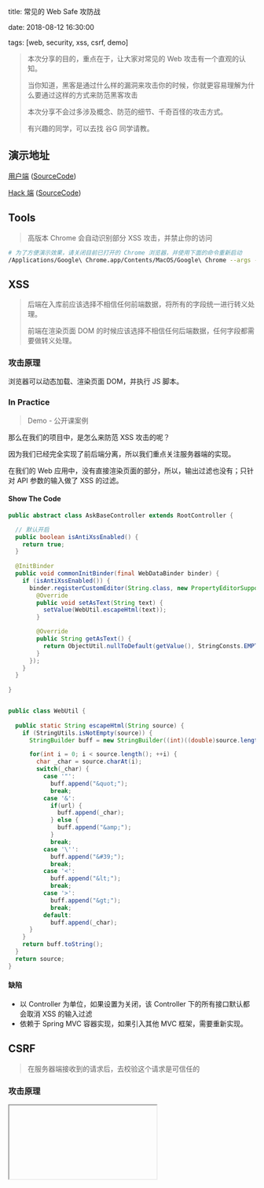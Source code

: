 
title: 常见的 Web Safe 攻防战 

date: 2018-08-12 16:30:00

tags: [web, security, xss, csrf, demo]




> 本次分享的目的，重点在于，让大家对常见的 Web 攻击有一个直观的认知。
>
> 当你知道，黑客是通过什么样的漏洞来攻击你的时候，你就更容易理解为什么要通过这样的方式来防范黑客攻击
>
> 本次分享不会过多涉及概念、防范的细节、千奇百怪的攻击方式。
>
> 有兴趣的同学，可以去找 谷G 同学请教。



## 演示地址


[用户端](http://web-safe-demo.herokuapp.com/login)  ([SourceCode](https://github.com/kenneth-hao/web-safe-demo))

[Hack 端](http://web-safe-demo-hack.herokuapp.com) ([SourceCode](https://github.com/kenneth-hao/web-safe-demo-hack))


## Tools


> 高版本 Chrome 会自动识别部分 XSS 攻击，并禁止你的访问
```sh
# 为了方便演示效果，请关闭目前已打开的 Chrome 浏览器，并使用下面的命令重新启动
/Applications/Google\ Chrome.app/Contents/MacOS/Google\ Chrome --args --disable-xss-auditor
```

<!-- more -->


## XSS


> 后端在入库前应该选择不相信任何前端数据，将所有的字段统一进行转义处理。
>
> 前端在渲染页面 DOM 的时候应该选择不相信任何后端数据，任何字段都需要做转义处理。

### 攻击原理

浏览器可以动态加载、渲染页面 DOM，并执行 JS 脚本。

### In Practice

> Demo - 公开课案例

那么在我们的项目中，是怎么来防范 XSS 攻击的呢？

因为我们已经完全实现了前后端分离，所以我们重点关注服务器端的实现。

在我们的 Web 应用中，没有直接渲染页面的部分，所以，输出过滤也没有；只针对 API 参数的输入做了 XSS 的过滤。

#### Show The Code

```java
public abstract class AskBaseController extends RootController {

  // 默认开启
  public boolean isAntiXssEnabled() {
    return true;
  }
  
  @InitBinder
  public void commonInitBinder(final WebDataBinder binder) {
    if (isAntiXssEnabled()) {
      binder.registerCustomEditor(String.class, new PropertyEditorSupport() {
        @Override
        public void setAsText(String text) {
          setValue(WebUtil.escapeHtml(text));
        }

        @Override
        public String getAsText() {
          return ObjectUtil.nullToDefault(getValue(), StringConsts.EMPTY).toString();
        }
      });
    }
  }
  
}


public class WebUtil {
  
  public static String escapeHtml(String source) {
    if (StringUtils.isNotEmpty(source)) {
      StringBuilder buff = new StringBuilder((int)((double)source.length() * 1.3D));

      for(int i = 0; i < source.length(); ++i) {
        char _char = source.charAt(i);
        switch(_char) {
          case '"':
            buff.append("&quot;");
            break;
          case '&':
            if(url) {
              buff.append(_char);
            } else {
              buff.append("&amp;");
            }
            break;
          case '\'':
            buff.append("&#39;");
            break;
          case '<':
            buff.append("&lt;");
            break;
          case '>':
            buff.append("&gt;");
            break;
          default:
            buff.append(_char);
      }
    }
    return buff.toString();
  }
  return source;
}

```

#### 缺陷

- 以 Controller 为单位，如果设置为关闭，该 Controller 下的所有接口默认都会取消 XSS 的输入过滤
- 依赖于 Spring MVC 容器实现，如果引入其他 MVC 框架，需要重新实现。


## CSRF

> 在服务器端接收到的请求后，去校验这个请求是可信任的

### 攻击原理

<iframe> 是浏览器早点支持的标准规范之一

iframe 内嵌的网页可以是第三方的完全独立的站点，与当前父容器站点关联很小。

在 iframe 标签内部的表单提交，默认会当做是第三方站点发出的请求，与当前父容器无关。

### In Practice

然后，我找了下我们项目中防范 CSRF 的方式。。

Em……….. 

成功攻击目标。。

怎么防范，就留个课后作业吧。。

## SQL 注入

> 只要不拼接 SQL，怎么样都行
>
> 脚本语言（PHP、Python），要特别注意！！





## REF

推荐阅读：[常见的 Web 安全攻防总结](https://zoumiaojiang.com/article/common-web-security/)
